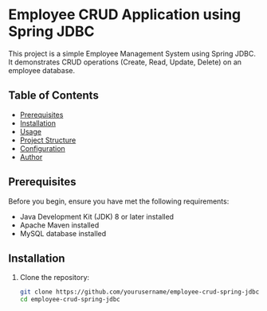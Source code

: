 # Employee CRUD Application using Spring JDBC

This project is a simple Employee Management System using Spring JDBC. It demonstrates CRUD operations (Create, Read, Update, Delete) on an employee database. 

## Table of Contents

- [Prerequisites](#prerequisites)
- [Installation](#installation)
- [Usage](#usage)
- [Project Structure](#project-structure)
- [Configuration](#configuration)
- [Author](#author)

## Prerequisites

Before you begin, ensure you have met the following requirements:

- Java Development Kit (JDK) 8 or later installed
- Apache Maven installed
- MySQL database installed

## Installation

1. Clone the repository:
   ```bash
   git clone https://github.com/yourusername/employee-crud-spring-jdbc.git
   cd employee-crud-spring-jdbc
